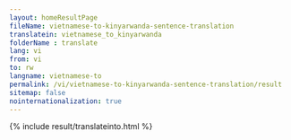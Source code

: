```yaml
---
layout: homeResultPage
fileName: vietnamese-to-kinyarwanda-sentence-translation
translatein: vietnamese_to_kinyarwanda
folderName : translate
lang: vi
from: vi
to: rw
langname: vietnamese-to
permalink: /vi/vietnamese-to-kinyarwanda-sentence-translation/result
sitemap: false
nointernationalization: true
---
```

{% include result/translateinto.html %}

<script src="/js/result/translation.js" data-foldername="{{page.folderName}}" data-lang="{{page.lang}}"></script>
